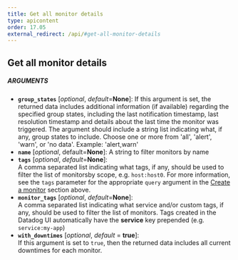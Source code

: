 ```yaml
---
title: Get all monitor details
type: apicontent
order: 17.05
external_redirect: /api/#get-all-monitor-details
---
```


## Get all monitor details
##### ARGUMENTS
* **`group_states`** [*optional*, *default*=**None**]:
    If this argument is set, the returned data includes additional information (if available) regarding the specified group states, including the last notification timestamp, last resolution timestamp and details about the last time the monitor was triggered. The argument should include a string list indicating what, if any, group states to include. Choose one or more from 'all', 'alert', 'warn', or 'no data'. Example: 'alert,warn'
* **`name`** [*optional*, default=**None**]:
    A string to filter monitors by name
* **`tags`** [*optional*, *default*=**None**]:  
    A comma separated list indicating what tags, if any, should be used to filter the list of monitorsby scope, e.g. `host:host0`. For more information, see the `tags` parameter for the appropriate `query` argument in the [Create a monitor](#monitor-create) section above.
* **`monitor_tags`** [*optional*, *default*=**None**]:  
    A comma separated list indicating what service and/or custom tags, if any, should be used to filter the list of monitors. Tags created in the Datadog UI automatically have the **service** key prepended (e.g. `service:my-app`)
* **`with_downtimes`** [*optional*, *default* = **true**]:  
    If this argument is set to `true`, then the returned data includes all current downtimes for each monitor.

